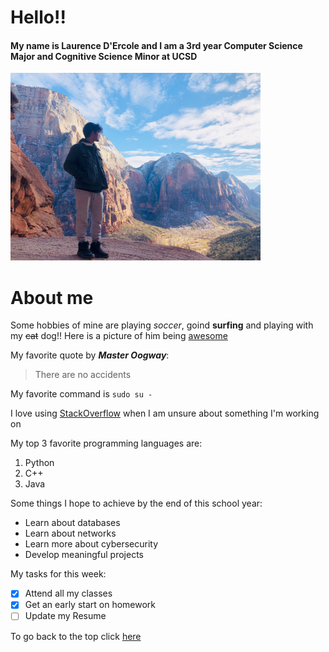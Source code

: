 # Hello!! 
#### My name is Laurence D'Ercole and I am a 3rd year Computer Science Major and Cognitive Science Minor at UCSD
<img src="images/me.JPG" class="center" height=300 width=400>

# About me
Some hobbies of mine are playing _soccer_, goind **surfing** and playing with my ~~cat~~ dog!!
Here is a picture of him being [awesome](images/rocky.JPG)

My favorite quote by ***Master Oogway***:
> There are no accidents

My favorite command is `sudo su -`

I love using [StackOverflow](https://stackoverflow.com/) when I am unsure about something I'm working on

My top 3 favorite programming languages are:
1. Python
2. C++
3. Java

Some things I hope to achieve by the end of this school year:
- Learn about databases
- Learn about networks
- Learn more about cybersecurity
- Develop meaningful projects

My tasks for this week:
- [x] Attend all my classes
- [x] Get an early start on homework
- [ ] Update my Resume

To go back to the top click [here](#hello)
